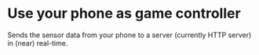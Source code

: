 Use your phone as game controller
=================================

Sends the sensor data from your phone to a server (currently HTTP server) in (near) real-time.
